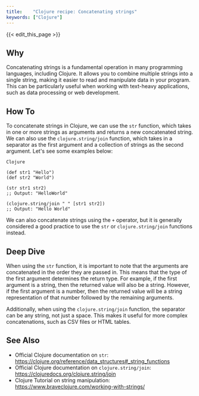 ```yaml
---
title:    "Clojure recipe: Concatenating strings"
keywords: ["Clojure"]
---
```


{{< edit_this_page >}}

## Why

Concatenating strings is a fundamental operation in many programming languages, including Clojure. It allows you to combine multiple strings into a single string, making it easier to read and manipulate data in your program. This can be particularly useful when working with text-heavy applications, such as data processing or web development.

## How To

To concatenate strings in Clojure, we can use the `str` function, which takes in one or more strings as arguments and returns a new concatenated string. We can also use the `clojure.string/join` function, which takes in a separator as the first argument and a collection of strings as the second argument. Let's see some examples below:

```
Clojure

(def str1 "Hello")
(def str2 "World")

(str str1 str2)
;; Output: "HelloWorld"

(clojure.string/join " " [str1 str2])
;; Output: "Hello World"
```

We can also concatenate strings using the `+` operator, but it is generally considered a good practice to use the `str` or `clojure.string/join` functions instead.

## Deep Dive

When using the `str` function, it is important to note that the arguments are concatenated in the order they are passed in. This means that the type of the first argument determines the return type. For example, if the first argument is a string, then the returned value will also be a string. However, if the first argument is a number, then the returned value will be a string representation of that number followed by the remaining arguments.

Additionally, when using the `clojure.string/join` function, the separator can be any string, not just a space. This makes it useful for more complex concatenations, such as CSV files or HTML tables.

## See Also

- Official Clojure documentation on `str`: https://clojure.org/reference/data_structures#_string_functions
- Official Clojure documentation on `clojure.string/join`: https://clojuredocs.org/clojure.string/join
- Clojure Tutorial on string manipulation: https://www.braveclojure.com/working-with-strings/